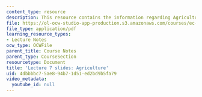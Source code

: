 ```yaml
---
content_type: resource
description: This resource contains the information regarding Agriculture.
file: https://ol-ocw-studio-app-production.s3.amazonaws.com/courses/ec-701j-d-lab-i-development-fall-2009/4dbbbbc75ae894b71d51ed2bd9b5fa79_MITEC_701JF09_lec07.pdf
file_type: application/pdf
learning_resource_types:
- Lecture Notes
ocw_type: OCWFile
parent_title: Course Notes
parent_type: CourseSection
resourcetype: Document
title: 'Lecture 7 slides: Agriculture'
uid: 4dbbbbc7-5ae8-94b7-1d51-ed2bd9b5fa79
video_metadata:
  youtube_id: null
---
```

